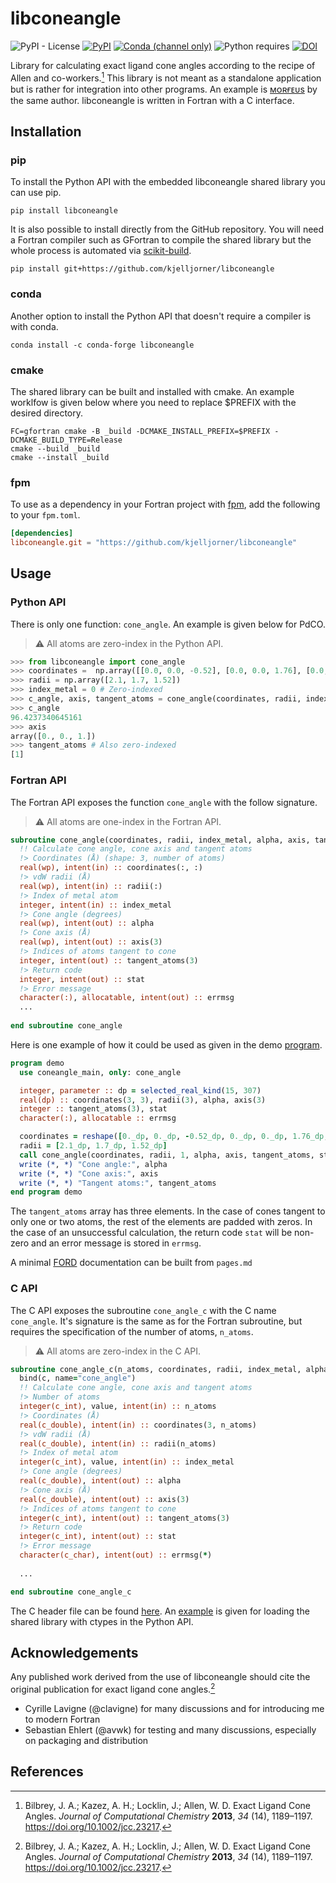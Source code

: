 # libconeangle

![PyPI - License](https://img.shields.io/pypi/l/libconeangle)
[![PyPI](https://img.shields.io/pypi/v/libconeangle)](https://pypi.org/project/libconeangle/)
[![Conda (channel only)](https://img.shields.io/conda/vn/conda-forge/libconeangle)](https://anaconda.org/conda-forge/libconeangle)
![Python requires](https://img.shields.io/badge/dynamic/json?query=info.requires_python&label=python&url=https%3A%2F%2Fpypi.org%2Fpypi%2Flibconeangle%2Fjson)
[![DOI](https://zenodo.org/badge/463367509.svg)](https://zenodo.org/badge/latestdoi/463367509)

Library for calculating exact ligand cone angles according to the recipe of Allen and co-workers.[^1] This library is not meant as a standalone application but is rather for integration into other programs. An example is [ᴍᴏʀғᴇᴜs](https://github.com/kjelljorner/morfeus) by the same author. libconeangle is written in Fortran with a C interface.

## Installation

### pip

To install the Python API with the embedded libconeangle shared library you can use pip.

```shell
pip install libconeangle
```

It is also possible to install directly from the GitHub repository.
You will need a Fortran compiler such as GFortran to compile the shared library but the whole process is automated via [scikit-build](https://github.com/scikit-build/scikit-build).

```shell
pip install git+https://github.com/kjelljorner/libconeangle
```

### conda

Another option to install the Python API that doesn't require a compiler is with conda.

```shell
conda install -c conda-forge libconeangle
```

### cmake

The shared library can be built and installed with cmake. An example worklfow is given below where you need to replace $PREFIX with the desired directory.

```shell
FC=gfortran cmake -B _build -DCMAKE_INSTALL_PREFIX=$PREFIX -DCMAKE_BUILD_TYPE=Release
cmake --build _build
cmake --install _build
```

### fpm

To use as a dependency in your Fortran project with [fpm](https://github.com/fortran-lang/fpm), add the following to your `fpm.toml`.

```toml
[dependencies]
libconeangle.git = "https://github.com/kjelljorner/libconeangle"
```

## Usage

### Python API

There is only one function: `cone_angle`. An example is given below for PdCO.

> ⚠️ All atoms are zero-index in the Python API.

```python
>>> from libconeangle import cone_angle
>>> coordinates =  np.array([[0.0, 0.0, -0.52], [0.0, 0.0, 1.76], [0.0, 0.0, 2.86]])
>>> radii = np.array([2.1, 1.7, 1.52])
>>> index_metal = 0 # Zero-indexed
>>> c_angle, axis, tangent_atoms = cone_angle(coordinates, radii, index_metal)
>>> c_angle
96.4237340645161
>>> axis
array([0., 0., 1.])
>>> tangent_atoms # Also zero-indexed
[1]
```

### Fortran API

The Fortran API exposes the function `cone_angle` with the follow signature.

> ⚠️ All atoms are one-index in the Fortran API.

```fortran
subroutine cone_angle(coordinates, radii, index_metal, alpha, axis, tangent_atoms, stat, errmsg)
  !! Calculate cone angle, cone axis and tangent atoms
  !> Coordinates (Å) (shape: 3, number of atoms)
  real(wp), intent(in) :: coordinates(:, :)
  !> vdW radii (Å)
  real(wp), intent(in) :: radii(:)
  !> Index of metal atom
  integer, intent(in) :: index_metal
  !> Cone angle (degrees)
  real(wp), intent(out) :: alpha
  !> Cone axis (Å)
  real(wp), intent(out) :: axis(3)
  !> Indices of atoms tangent to cone
  integer, intent(out) :: tangent_atoms(3)
  !> Return code
  integer, intent(out) :: stat
  !> Error message
  character(:), allocatable, intent(out) :: errmsg
  ...
  
end subroutine cone_angle
```

Here is one example of how it could be used as given in the demo [program](app/demo.f90).

```fortran
program demo
  use coneangle_main, only: cone_angle

  integer, parameter :: dp = selected_real_kind(15, 307)
  real(dp) :: coordinates(3, 3), radii(3), alpha, axis(3)
  integer :: tangent_atoms(3), stat
  character(:), allocatable :: errmsg

  coordinates = reshape([0._dp, 0._dp, -0.52_dp, 0._dp, 0._dp, 1.76_dp, 0._dp, 0._dp, 2.86_dp], [3, 3])
  radii = [2.1_dp, 1.7_dp, 1.52_dp]
  call cone_angle(coordinates, radii, 1, alpha, axis, tangent_atoms, stat, errmsg)
  write (*, *) "Cone angle:", alpha
  write (*, *) "Cone axis:", axis
  write (*, *) "Tangent atoms:", tangent_atoms
end program demo
```

The `tangent_atoms` array has three elements. In the case of cones tangent to only one or two atoms, the rest of the elements are padded with zeros. In the case of an unsuccessful calculation, the return code `stat` will be non-zero and an error message is stored in `errmsg`.

A minimal [FORD](https://github.com/Fortran-FOSS-Programmers/ford) documentation can be built from `pages.md`

### C API

The C API exposes the subroutine `cone_angle_c` with the C name `cone_angle`. It's signature is the same as for the Fortran subroutine, but requires the specification of the number of atoms, `n_atoms`. 

> ⚠️ All atoms are zero-index in the C API.

```fortran
subroutine cone_angle_c(n_atoms, coordinates, radii, index_metal, alpha, axis, tangent_atoms, stat, errmsg) &
  bind(c, name="cone_angle")
  !! Calculate cone angle, cone axis and tangent atoms
  !> Number of atoms
  integer(c_int), value, intent(in) :: n_atoms
  !> Coordinates (Å)
  real(c_double), intent(in) :: coordinates(3, n_atoms)
  !> vdW radii (Å)
  real(c_double), intent(in) :: radii(n_atoms)
  !> Index of metal atom
  integer(c_int), value, intent(in) :: index_metal
  !> Cone angle (degrees)
  real(c_double), intent(out) :: alpha
  !> Cone axis (Å)
  real(c_double), intent(out) :: axis(3)
  !> Indices of atoms tangent to cone
  integer(c_int), intent(out) :: tangent_atoms(3)
  !> Return code
  integer(c_int), intent(out) :: stat
  !> Error message
  character(c_char), intent(out) :: errmsg(*)
  
  ...

end subroutine cone_angle_c
```

The C header file can be found [here](include/cone_angle.h). An [example](libconeangle/lib.py) is given for loading the shared library with ctypes in the Python API.

## Acknowledgements

Any published work derived from the use of libconeangle should cite the original publication for exact ligand cone angles.[^1]

- Cyrille Lavigne (@clavigne) for many discussions and for introducing me to modern Fortran
- Sebastian Ehlert (@avwk) for testing and many discussions, especially on packaging and distribution

## References

[^1]: Bilbrey, J. A.; Kazez, A. H.; Locklin, J.; Allen, W. D. Exact Ligand Cone Angles. *Journal of Computational Chemistry* **2013**, *34* (14), 1189–1197. https://doi.org/10.1002/jcc.23217.

